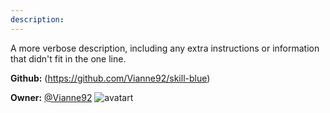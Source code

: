 ```yaml
---
description: 
---
```

A more verbose description, including any extra instructions or
information that didn't fit in the one line.

**Github:** (https://github.com/Vianne92/skill-blue)

**Owner:** [@Vianne92](https://github.com/Vianne92) ![avatart](https://avatars1.githubusercontent.com/u/36879731?v=4)

